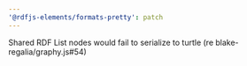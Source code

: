 ```yaml
---
'@rdfjs-elements/formats-pretty': patch
---
```


Shared RDF List nodes would fail to serialize to turtle (re blake-regalia/graphy.js#54)
